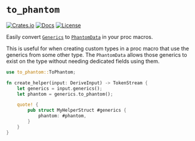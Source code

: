# `to_phantom`

[![Crates.io](https://img.shields.io/crates/v/to_phantom)](https://crates.io/crates/to_phantom)
[![Docs](https://img.shields.io/docsrs/to_phantom)](https://docs.rs/to_phantom/latest/to_phantom/)
[![License](https://img.shields.io/crates/l/to_phantom)](https://github.com/MrGVSV/to_phantom/blob/main/License.md)

Easily convert [`Generics`](https://docs.rs/syn/latest/syn/struct.Generics.html)
to [`PhantomData`](https://doc.rust-lang.org/core/marker/struct.PhantomData.html) in your proc macros.

This is useful for when creating custom types in a proc macro that use the generics from some other type.
The `PhantomData` allows those generics to exist on the type without needing dedicated fields using them.

```rust
use to_phantom::ToPhantom;

fn create_helper(input: DeriveInput) -> TokenStream {
    let generics = input.generics();
    let phantom = generics.to_phantom();

    quote! {
        pub struct MyHelperStruct #generics {
            phantom: #phantom,
        }
    }
}
```